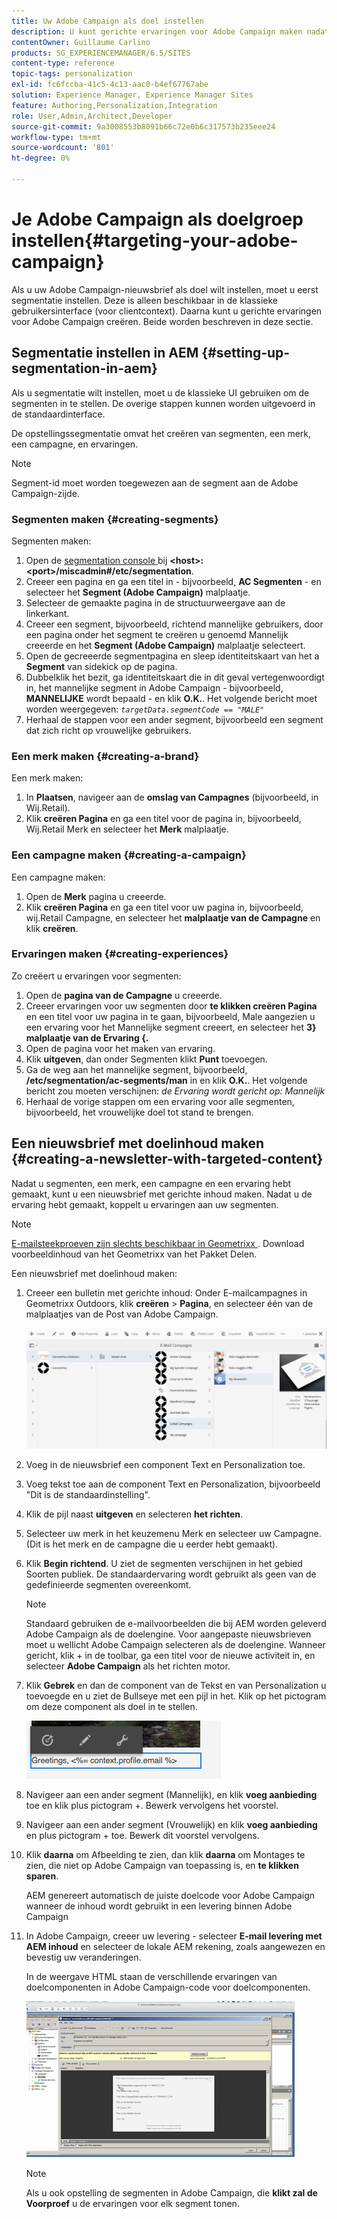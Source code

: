 ```yaml
---
title: Uw Adobe Campaign als doel instellen
description: U kunt gerichte ervaringen voor Adobe Campaign maken nadat u segmentatie hebt ingesteld.
contentOwner: Guillaume Carlino
products: SG_EXPERIENCEMANAGER/6.5/SITES
content-type: reference
topic-tags: personalization
exl-id: fc6fccba-41c5-4c13-aac0-b4ef67767abe
solution: Experience Manager, Experience Manager Sites
feature: Authoring,Personalization,Integration
role: User,Admin,Architect,Developer
source-git-commit: 9a3008553b8091b66c72e0b6c317573b235eee24
workflow-type: tm+mt
source-wordcount: '801'
ht-degree: 0%

---
```


# Je Adobe Campaign als doelgroep instellen{#targeting-your-adobe-campaign}

Als u uw Adobe Campaign-nieuwsbrief als doel wilt instellen, moet u eerst segmentatie instellen. Deze is alleen beschikbaar in de klassieke gebruikersinterface (voor clientcontext). Daarna kunt u gerichte ervaringen voor Adobe Campaign creëren. Beide worden beschreven in deze sectie.

## Segmentatie instellen in AEM {#setting-up-segmentation-in-aem}

Als u segmentatie wilt instellen, moet u de klassieke UI gebruiken om de segmenten in te stellen. De overige stappen kunnen worden uitgevoerd in de standaardinterface.

De opstellingssegmentatie omvat het creëren van segmenten, een merk, een campagne, en ervaringen.

>[!NOTE]
>
>Segment-id moet worden toegewezen aan de segment aan de Adobe Campaign-zijde.

### Segmenten maken {#creating-segments}

Segmenten maken:

1. Open de [ segmentation console ](http://localhost:4502/miscadmin#/etc/segmentation) bij **&lt;host>:&lt;port>/miscadmin#/etc/segmentation**.
1. Creeer een pagina en ga een titel in - bijvoorbeeld, **AC Segmenten** - en selecteer het **Segment (Adobe Campaign)** malplaatje.
1. Selecteer de gemaakte pagina in de structuurweergave aan de linkerkant.
1. Creeer een segment, bijvoorbeeld, richtend mannelijke gebruikers, door een pagina onder het segment te creëren u genoemd Mannelijk creeerde en het **Segment (Adobe Campaign)** malplaatje selecteert.
1. Open de gecreeerde segmentpagina en sleep identiteitskaart van het a **Segment** van sidekick op de pagina.
1. Dubbelklik het bezit, ga identiteitskaart die in dit geval vertegenwoordigt in, het mannelijke segment in Adobe Campaign - bijvoorbeeld, **MANNELIJKE** wordt bepaald - en klik **O.K.**. Het volgende bericht moet worden weergegeven: *`targetData.segmentCode == "MALE"`*
1. Herhaal de stappen voor een ander segment, bijvoorbeeld een segment dat zich richt op vrouwelijke gebruikers.

### Een merk maken {#creating-a-brand}

Een merk maken:

1. In **Plaatsen**, navigeer aan de **omslag van Campagnes** (bijvoorbeeld, in Wij.Retail).
1. Klik **creëren Pagina** en ga een titel voor de pagina in, bijvoorbeeld, Wij.Retail Merk en selecteer het **Merk** malplaatje.

### Een campagne maken {#creating-a-campaign}

Een campagne maken:

1. Open de **Merk** pagina u creeerde.
1. Klik **creëren Pagina** en ga een titel voor uw pagina in, bijvoorbeeld, wij.Retail Campagne, en selecteer het **malplaatje van de Campagne** en klik **creëren**.

### Ervaringen maken {#creating-experiences}

Zo creëert u ervaringen voor segmenten:

1. Open de **pagina van de Campagne** u creeerde.
1. Creeer ervaringen voor uw segmenten door **te klikken creëren Pagina** en een titel voor uw pagina in te gaan, bijvoorbeeld, Male aangezien u een ervaring voor het Mannelijke segment creeert, en selecteer het **3} malplaatje van de Ervaring {.**
1. Open de pagina voor het maken van ervaring.
1. Klik **uitgeven**, dan onder Segmenten klikt **Punt** toevoegen.
1. Ga de weg aan het mannelijke segment, bijvoorbeeld, **/etc/segmentation/ac-segments/man** in en klik **O.K.**. Het volgende bericht zou moeten verschijnen: *de Ervaring wordt gericht op: Mannelijk*
1. Herhaal de vorige stappen om een ervaring voor alle segmenten, bijvoorbeeld, het vrouwelijke doel tot stand te brengen.

## Een nieuwsbrief met doelinhoud maken {#creating-a-newsletter-with-targeted-content}

Nadat u segmenten, een merk, een campagne en een ervaring hebt gemaakt, kunt u een nieuwsbrief met gerichte inhoud maken. Nadat u de ervaring hebt gemaakt, koppelt u ervaringen aan uw segmenten.

>[!NOTE]
>
>[ E-mailsteekproeven zijn slechts beschikbaar in Geometrixx ](/help/sites-developing/we-retail.md). Download voorbeeldinhoud van het Geometrixx van het Pakket Delen.

Een nieuwsbrief met doelinhoud maken:

1. Creeer een bulletin met gerichte inhoud: Onder E-mailcampagnes in Geometrixx Outdoors, klik **creëren** > **Pagina**, en selecteer één van de malplaatjes van de Post van Adobe Campaign.

   ![ chlimage_1-188 ](assets/chlimage_1-188.png)

1. Voeg in de nieuwsbrief een component Text en Personalization toe.
1. Voeg tekst toe aan de component Text en Personalization, bijvoorbeeld &quot;Dit is de standaardinstelling&quot;.
1. Klik de pijl naast **uitgeven** en selecteren **het richten**.
1. Selecteer uw merk in het keuzemenu Merk en selecteer uw Campagne. (Dit is het merk en de campagne die u eerder hebt gemaakt).
1. Klik **Begin richtend**. U ziet de segmenten verschijnen in het gebied Soorten publiek. De standaardervaring wordt gebruikt als geen van de gedefinieerde segmenten overeenkomt.

   >[!NOTE]
   >
   >Standaard gebruiken de e-mailvoorbeelden die bij AEM worden geleverd Adobe Campaign als de doelengine. Voor aangepaste nieuwsbrieven moet u wellicht Adobe Campaign selecteren als de doelengine. Wanneer gericht, klik + in de toolbar, ga een titel voor de nieuwe activiteit in, en selecteer **Adobe Campaign** als het richten motor.

1. Klik **Gebrek** en dan de component van de Tekst en van Personalization u toevoegde en u ziet de Bullseye met een pijl in het. Klik op het pictogram om deze component als doel in te stellen.

   ![ chlimage_1-189 ](assets/chlimage_1-189.png)

1. Navigeer aan een ander segment (Mannelijk), en klik **voeg aanbieding** toe en klik plus pictogram +. Bewerk vervolgens het voorstel.
1. Navigeer aan een ander segment (Vrouwelijk) en klik **voeg aanbieding** en plus pictogram + toe. Bewerk dit voorstel vervolgens.
1. Klik **daarna** om Afbeelding te zien, dan klik **daarna** om Montages te zien, die niet op Adobe Campaign van toepassing is, en **te klikken sparen**.

   AEM genereert automatisch de juiste doelcode voor Adobe Campaign wanneer de inhoud wordt gebruikt in een levering binnen Adobe Campaign

1. In Adobe Campaign, creeer uw levering - selecteer **E-mail levering met AEM inhoud** en selecteer de lokale AEM rekening, zoals aangewezen en bevestig uw veranderingen.

   In de weergave HTML staan de verschillende ervaringen van doelcomponenten in Adobe Campaign-code voor doelcomponenten.

   ![ chlimage_1-190 ](assets/chlimage_1-190.png)

   >[!NOTE]
   >
   >Als u ook opstelling de segmenten in Adobe Campaign, die **klikt zal de Voorproef** u de ervaringen voor elk segment tonen.
